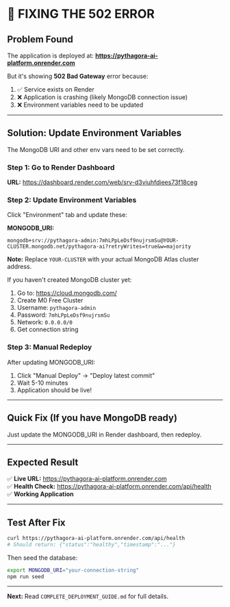 # 🔧 FIXING THE 502 ERROR

## Problem Found

The application is deployed at: **https://pythagora-ai-platform.onrender.com**

But it's showing **502 Bad Gateway** error because:
1. ✅ Service exists on Render
2. ❌ Application is crashing (likely MongoDB connection issue)
3. ❌ Environment variables need to be updated

---

## Solution: Update Environment Variables

The MongoDB URI and other env vars need to be set correctly.

### Step 1: Go to Render Dashboard

**URL:** https://dashboard.render.com/web/srv-d3viuhfdiees73f18ceg

### Step 2: Update Environment Variables

Click "Environment" tab and update these:

**MONGODB_URI:**
```
mongodb+srv://pythagora-admin:7mhLPpLeDsf9nujrsmSu@YOUR-CLUSTER.mongodb.net/pythagora-ai?retryWrites=true&w=majority
```

**Note:** Replace `YOUR-CLUSTER` with your actual MongoDB Atlas cluster address.

If you haven't created MongoDB cluster yet:

1. Go to: https://cloud.mongodb.com/
2. Create M0 Free Cluster
3. Username: `pythagora-admin`
4. Password: `7mhLPpLeDsf9nujrsmSu`
5. Network: `0.0.0.0/0`
6. Get connection string

### Step 3: Manual Redeploy

After updating MONGODB_URI:
1. Click "Manual Deploy" → "Deploy latest commit"
2. Wait 5-10 minutes
3. Application should be live!

---

## Quick Fix (If you have MongoDB ready)

Just update the MONGODB_URI in Render dashboard, then redeploy.

---

## Expected Result

✅ **Live URL:** https://pythagora-ai-platform.onrender.com  
✅ **Health Check:** https://pythagora-ai-platform.onrender.com/api/health  
✅ **Working Application**

---

## Test After Fix

```bash
curl https://pythagora-ai-platform.onrender.com/api/health
# Should return: {"status":"healthy","timestamp":"..."}
```

Then seed the database:
```bash
export MONGODB_URI="your-connection-string"
npm run seed
```

---

**Next:** Read `COMPLETE_DEPLOYMENT_GUIDE.md` for full details.
